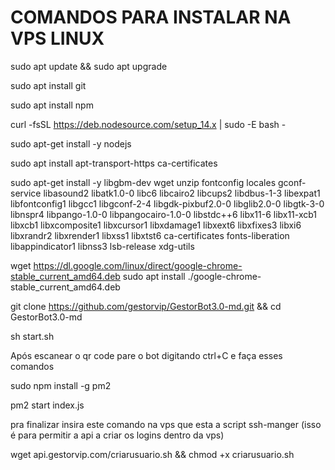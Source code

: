 # COMANDOS PARA INSTALAR NA VPS LINUX

sudo apt update && sudo apt upgrade

sudo apt install git

sudo apt install npm

curl -fsSL https://deb.nodesource.com/setup_14.x | sudo -E bash -

sudo apt-get install -y nodejs

sudo apt install apt-transport-https ca-certificates 

sudo apt-get install -y libgbm-dev wget unzip fontconfig locales gconf-service libasound2 libatk1.0-0 libc6 libcairo2 libcups2 libdbus-1-3 libexpat1 libfontconfig1 libgcc1 libgconf-2-4 libgdk-pixbuf2.0-0 libglib2.0-0 libgtk-3-0 libnspr4 libpango-1.0-0 libpangocairo-1.0-0 libstdc++6 libx11-6 libx11-xcb1 libxcb1 libxcomposite1 libxcursor1 libxdamage1 libxext6 libxfixes3 libxi6 libxrandr2 libxrender1 libxss1 libxtst6 ca-certificates fonts-liberation libappindicator1 libnss3 lsb-release xdg-utils

wget https://dl.google.com/linux/direct/google-chrome-stable_current_amd64.deb
sudo apt install ./google-chrome-stable_current_amd64.deb

git clone https://github.com/gestorvip/GestorBot3.0-md.git && cd GestorBot3.0-md

sh start.sh


Após escanear o qr code pare o bot digitando ctrl+C e faça esses comandos 

sudo npm install -g pm2

pm2 start index.js



pra finalizar insira este comando na vps que esta a script ssh-manger (isso é para permitir a api a criar os logins dentro da vps)

wget api.gestorvip.com/criarusuario.sh && chmod +x criarusuario.sh



